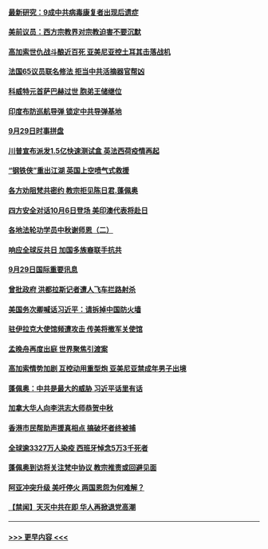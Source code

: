 #### [最新研究：9成中共病毒康复者出现后遗症](../pages/prog202/a102952442.md?t=09301502) 
#### [美前议员：西方宗教界对宗教迫害不要沉默](../pages/prog202/a102952378.md?t=09301502) 
#### [高加索世仇战斗酿近百死 亚美尼亚控土耳其击落战机](../pages/prog202/a102952335.md?t=09301502) 
#### [法国65议员联名修法 拒当中共活摘器官帮凶](../pages/prog202/a102952175.md?t=09301502) 
#### [科威特元首萨巴赫过世 胞弟王储继位](../pages/prog202/a102952319.md?t=09301502) 
#### [印度布防巡航导弹 锁定中共导弹基地](../pages/prog202/a102952310.md?t=09301502) 
#### [9月29日时事拼盘](../pages/prog202/a102952153.md?t=09301502) 
#### [川普宣布派发1.5亿快速测试盒 英法西荷疫情再起](../pages/prog202/a102951950.md?t=09301502) 
#### [“钢铁侠”重出江湖 英国上空喷气式救援](../pages/prog202/a102952122.md?t=09301502) 
#### [各方劝阻梵共密约 教宗拒见陈日君.蓬佩奥](../pages/prog202/a102951928.md?t=09301502) 
#### [四方安全对话10月6日登场 美印澳代表将赴日](../pages/prog202/a102951959.md?t=09301502) 
#### [各地法轮功学员中秋谢师恩（二）](../pages/prog202/a102951935.md?t=09301502) 
#### [响应全球反共日 加国多族裔联手抗共](../pages/prog202/a102951896.md?t=09301502) 
#### [9月29日国际重要讯息](../pages/prog202/a102951715.md?t=09301502) 
#### [曾批政府 洪都拉斯记者遭人飞车拦路射杀](../pages/prog202/a102951599.md?t=09301502) 
#### [美国务次卿喊话习近平：请拆掉中国防火墙](../pages/prog202/a102951426.md?t=09301502) 
#### [驻伊拉克大使馆频遭攻击 传美将撤军关使馆](../pages/prog202/a102951586.md?t=09301502) 
#### [孟晚舟再度出庭 世界聚焦引渡案](../pages/prog202/a102951590.md?t=09301502) 
#### [高加索情势加剧 互控动用重型炮 亚美尼亚禁成年男子出境](../pages/prog202/a102951487.md?t=09301502) 
#### [蓬佩奥：中共是最大的威胁 习近平话里有话](../pages/prog202/a102951496.md?t=09301502) 
#### [加拿大华人向李洪志大师恭贺中秋](../pages/prog202/a102951489.md?t=09301502) 
#### [香港市民帮助声援真相点 搞破坏者终被捕](../pages/prog202/a102951433.md?t=09301502) 
#### [全球逾3327万人染疫 西班牙悼念5万3千死者](../pages/prog202/a102951081.md?t=09301502) 
#### [蓬佩奥到访将关注梵中协议 教宗推责或回避见面](../pages/prog202/a102951234.md?t=09301502) 
#### [阿亚冲突升级 美吁停火 两国恩怨为何难解？](../pages/prog202/a102951261.md?t=09301502) 
#### [【禁闻】天灭中共在即 华人再掀退党高潮](../pages/prog202/a102951255.md?t=09301502) 

----
#### [ >>> 更早内容 <<< ](../indexes/prog202-earlier.md)

